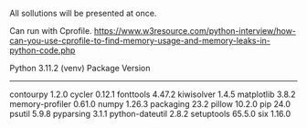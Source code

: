 All sollutions will be presented at once.

Can run with Cprofile. 
https://www.w3resource.com/python-interview/how-can-you-use-cprofile-to-find-memory-usage-and-memory-leaks-in-python-code.php

Python 3.11.2
(venv)
Package         Version
--------------- -------
contourpy       1.2.0
cycler          0.12.1
fonttools       4.47.2
kiwisolver      1.4.5
matplotlib      3.8.2
memory-profiler 0.61.0
numpy           1.26.3
packaging       23.2
pillow          10.2.0
pip             24.0
psutil          5.9.8
pyparsing       3.1.1
python-dateutil 2.8.2
setuptools      65.5.0
six             1.16.0